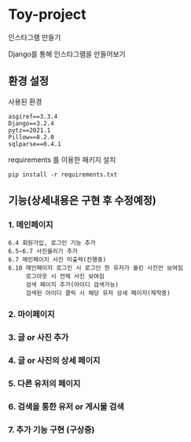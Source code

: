 # Toy-project

인스타그램 만들기

Django를 통해 인스타그램을 만들어보기

## 환경 설정

사용된 환경

```
asgiref==3.3.4
Django==3.2.4
pytz==2021.1
Pillow==8.2.0
sqlparse==0.4.1
```

requirements 를 이용한 패키지 설치

```
pip install -r requirements.txt
```

## 기능(상세내용은 구현 후 수정예정)

### 1. 메인페이지
```
6.4 회원가입, 로그인 기능 추가
6.5~6.7 사진올리기 추가
6.7 메인페이지 사진 미출력(진행중)
6.10 메인페이지 로그인 시 로그인 한 유저가 올린 사진만 보여짐
     로그아웃 시 전체 사진 보여짐
     검색 페이지 추가(아이디 검색가능)
     검색된 아이디 클릭 시 해당 유저 상세 페이지(제작중)
```
### 2. 마이페이지

### 3. 글 or 사진 추가

### 4. 글 or 사진의 상세 페이지

### 5. 다른 유저의 페이지

### 6. 검색을 통한 유저 or 게시물 검색

### 7. 추가 기능 구현 (구상중)

